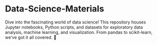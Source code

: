 # Data-Science-Materials
Dive into the fascinating world of data science! This repository houses Jupyter notebooks, Python scripts, and datasets for exploratory data analysis, machine learning, and visualization. From pandas to scikit-learn, we’ve got it all covered. 🚀

